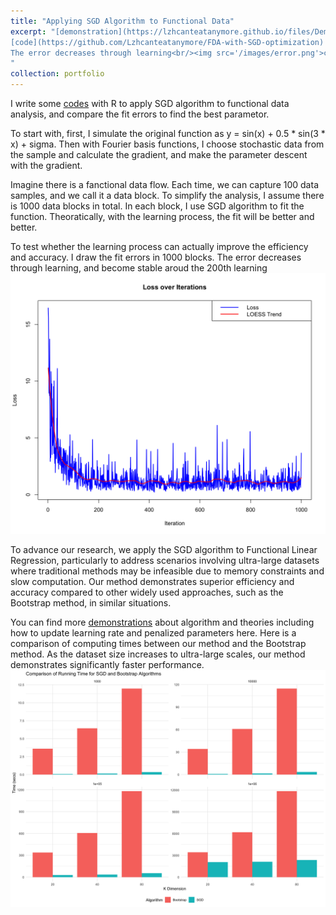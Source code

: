 ```yaml
---
title: "Applying SGD Algorithm to Functional Data"
excerpt: "[demonstration](https://lzhcanteatanymore.github.io/files/Demo.pdf)
[code](https://github.com/Lzhcanteatanymore/FDA-with-SGD-optimization)
The error decreases through learning<br/><img src='/images/error.png'>comparison of computing times between our method and the Bootstrap method<br/><img src='/images/Comparison.png'>
"
collection: portfolio
---
```


I write some [codes](https://github.com/Lzhcanteatanymore/FDA-with-SGD-optimization) with R to apply SGD algorithm to functional data analysis, and compare the fit errors to find the best parametor.

To start with, first, I simulate the original function as y = sin(x) + 0.5 * sin(3 * x) + sigma. Then with Fourier basis functions, I choose stochastic data from the sample and calculate the gradient, and make the parameter descent with the gradient.

Imagine there is a fanctional data flow. Each time, we can capture 100 data samples, and we call it a data block. To simplify the analysis, I assume there is 1000 data blocks in total. In each block, I use SGD algorithm to fit the function. Theoratically, with the learning process, the fit will be better and better. 

To test whether the learning process can actually improve the efficiency and accuracy. I draw the fit errors in 1000 blocks. The error decreases through learning, and become stable aroud the 200th learning <br/><img src='/images/error.png'>

To advance our research, we apply the SGD algorithm to Functional Linear Regression, particularly to address scenarios involving ultra-large datasets where traditional methods may be infeasible due to memory constraints and slow computation. Our method demonstrates superior efficiency and accuracy compared to other widely used approaches, such as the Bootstrap method, in similar situations.

You can find more [demonstrations](https://lzhcanteatanymore.github.io/files/Demo.pdf) about algorithm and theories including how to update learning rate and penalized parameters here.
Here is a comparison of computing times between our method and the Bootstrap method. As the dataset size increases to ultra-large scales, our method demonstrates significantly faster performance.<br/><img src='/images/Comparison.png'>
